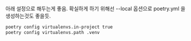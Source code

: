 아래 설정으로 해두는게 좋음. 확실하게 하기 위해선 --local 옵션으로 poetry.yml 을 생성하는것도 좋을듯.
```bash
poetry config virtualenvs.in-project true
poetry config virtualenvs.path .venv
```